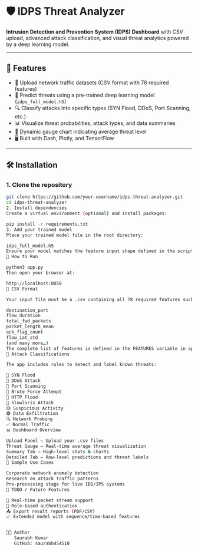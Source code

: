 # 🛡️ IDPS Threat Analyzer

**Intrusion Detection and Prevention System (IDPS) Dashboard** with CSV upload, advanced attack classification, and visual threat analytics powered by a deep learning model.

---

## 🚀 Features

- 📁 Upload network traffic datasets (CSV format with 78 required features)
- 🧠 Predict threats using a pre-trained deep learning model (`idps_full_model.h5`)
- 🔍 Classify attacks into specific types (SYN Flood, DDoS, Port Scanning, etc.)
- 📊 Visualize threat probabilities, attack types, and data summaries
- 🧭 Dynamic gauge chart indicating average threat level
- 🖥️ Built with Dash, Plotly, and TensorFlow

---

## 🛠️ Installation

### 1. Clone the repository
```bash
git clone https://github.com/your-username/idps-threat-analyzer.git
cd idps-threat-analyzer
2. Install dependencies
Create a virtual environment (optional) and install packages:

pip install -r requirements.txt
3. Add your trained model
Place your trained model file in the root directory:

idps_full_model.h5
Ensure your model matches the feature input shape defined in the script.
🚦 How to Run

python3 app.py
Then open your browser at:

http://localhost:8050
📂 CSV Format

Your input file must be a .csv containing all 78 required features such as:

destination_port
flow_duration
total_fwd_packets
packet_length_mean
ack_flag_count
flow_iat_std
(and many more…)
The complete list of features is defined in the FEATURES variable in app.py.
🧠 Attack Classifications

The app includes rules to detect and label known threats:

🔺 SYN Flood
🔺 DDoS Attack
🔺 Port Scanning
🔺 Brute Force Attempt
🔺 HTTP Flood
🔺 Slowloris Attack
🟡 Suspicious Activity
🟣 Data Exfiltration
🔍 Network Probing
✅ Normal Traffic
📊 Dashboard Overview

Upload Panel – Upload your .csv files
Threat Gauge – Real-time average threat visualization
Summary Tab – High-level stats & charts
Detailed Tab – Row-level predictions and threat labels
🧪 Sample Use Cases

Corporate network anomaly detection
Research on attack traffic patterns
Pre-processing stage for live IDS/IPS systems
📌 TODO / Future Features

🔄 Real-time packet stream support
🔐 Role-based authentication
📤 Export result reports (PDF/CSV)
📈 Extended model with sequence/time-based features


👨‍💻 Author
   Saurabh Kumar
   GitHub: saurabh454510



